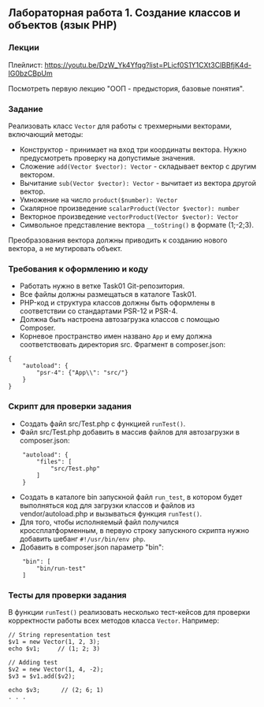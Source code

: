 ##                             Лабораторная работа 1. Создание классов и объектов (язык PHP)
### Лекции
Плейлист: https://youtu.be/DzW_Yk4Yfqg?list=PLicf0S1Y1CXt3ClBBfjK4d-IG0bzCBpUm

Посмотреть первую лекцию "ООП - предыстория, базовые понятия".
### Задание
Реализовать класс `Vector` для работы с трехмерными векторами, включающий методы:
* Конструктор - принимает на вход три координаты вектора. Нужно предусмотреть проверку на допустимые значения.
* Сложение `add(Vector $vector): Vector` - складывает вектор с другим вектором.
* Вычитание `sub(Vector $vector): Vector` - вычитает из вектора другой вектор.
* Умножение на число `product($number): Vector`
* Скалярное произведение `scalarProduct(Vector $vector): number`
* Векторное произведение `vectorProduct(Vector $vector): Vector`
* Символьное представление вектора `__toString()` в формате (1;-2;3). 

Преобразования вектора должны приводить к созданию нового вектора, а не мутировать объект.

### Требования к оформлению и коду
* Работать нужно в ветке Task01 Git-репозитория.
* Все файлы должны размещаться в каталоге Task01.
* PHP-код и структура классов должны быть оформлены в соответствии со стандартами PSR-12 и PSR-4. 
* Должна быть настроена автозагрузка классов с помощью Composer.
* Корневое пространство имен названо `App` и ему должна соответствовать директория src. Фрагмент в composer.json:
```
{
    "autoload": {
        "psr-4": {"App\\": "src/"}
    }
}
```

### Скрипт для проверки задания
* Создать файл src/Test.php с функцией `runTest()`.
* Файл src/Test.php добавить в массив файлов для автозагрузки в composer.json:
```
    "autoload": {
        "files": [
            "src/Test.php"
        ]
    }
```
* Создать в каталоге bin запускной файл `run_test`, в котором будет выполняться код для загрузки классов и файлов из vendor/autoload.php и вызываться функция `runTest()`.
* Для того, чтобы исполняемый файл получился кроссплатформенным, в первую строку запускного скрипта нужно добавить шебанг `#!/usr/bin/env php`.
* Добавить в composer.json параметр "bin":
```
    "bin": [
        "bin/run-test"
    ]
```

### Тесты для проверки задания
В функции `runTest()` реализовать несколько тест-кейсов для проверки корректности работы всех методов класса `Vector`. Например: 
```
// String representation test
$v1 = new Vector(1, 2, 3);
echo $v1;     // (1; 2; 3)

// Adding test
$v2 = new Vector(1, 4, -2);
$v3 = $v1.add($v2);

echo $v3;      // (2; 6; 1)
. . .
```
